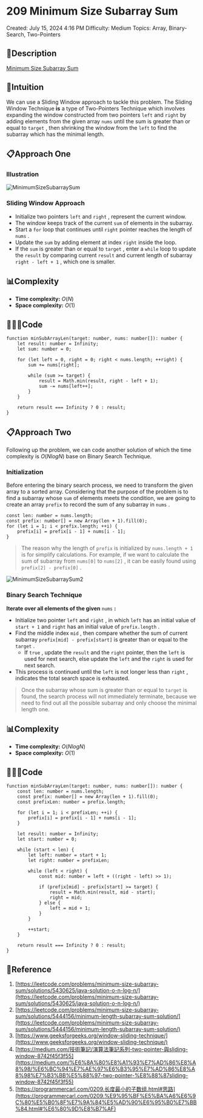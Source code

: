 # 209 Minimum Size Subarray Sum

Created: July 15, 2024 4:16 PM
Difficulty: Medium
Topics: Array, Binary-Search, Two-Pointers

## 📖Description

[Minimum Size Subarray Sum](https://leetcode.com/problems/minimum-size-subarray-sum/description)

## 🤔Intuition

We can use a Sliding Window approach to tackle this problem. The Sliding Window Technique **is** a type of Two-Pointers Technique which involves expanding the window constructed from two pointers `left` and `right` by adding elements from the given array `nums` until the sum is greater than or equal to `target` , then shrinking the window from the `left` to find the subarray which has the minimal length.

## 📋Approach One

### Illustration

![MinimumSizeSubarraySum](./MinimumSizeSubarraySum.png)

### Sliding Window Approach

- Initialize two pointers `left` and `right` , represent the current window.
- The window keeps track of the current `sum` of elements in the subarray.
- Start a `for` loop that continues until `right` pointer reaches the length of `nums` .
- Update the `sum` by adding element at index `right` inside the loop.
- If the `sum` is greater than or equal to `target` , enter a `while` loop to update the `result` by comparing current `result` and current length of subarray `right - left + 1` , which one is smaller.

## 📊Complexity

- **Time complexity:** $O(N)$
- **Space complexity:** $O(1)$

## 🧑🏻‍💻Code

```tsx
function minSubArrayLen(target: number, nums: number[]): number {
    let result: number = Infinity;
    let sum: number = 0;

    for (let left = 0, right = 0; right < nums.length; ++right) {
        sum += nums[right];

        while (sum >= target) {
            result = Math.min(result, right - left + 1);
            sum -= nums[left++];
        }
    }

    return result === Infinity ? 0 : result;
}
```

## 📋Approach Two

Following up the problem, we can code another solution of which the time complexity is $O(NlogN)$ base on Binary Search Technique.

### Initialization

Before entering the binary search process, we need to transform the given array to a sorted array. Considering that the purpose of the problem is to find a subarray whose `sum` of elements meets the condition, we are going to create an array `prefix` to record the sum of any subarray in `nums` .

```tsx
const len: number = nums.length;
const prefix: number[] = new Array(len + 1).fill(0);
for (let i = 1; i < prefix.length; ++i) {
    prefix[i] = prefix[i - 1] + nums[i - 1];
}
```

> The reason why the length of `prefix` is initialized by `nums.length + 1` is for simplify calculations. For example, if we want to calculate the sum of subarray from `nums[0]` to `nums[2]` , it can be easily found using `prefix[2] - prefix[0]` .
> 

![MinimumSizeSubarraySum2](./MinimumSizeSubarraySum2.png)

### Binary Search Technique

**Iterate over all elements of the given** `nums` **:**

- Initialize two pointer `left` and `right` , in which `left` has an initial value of  `start + 1` and `right` has an initial value of `prefix.length` .
- Find the middle index `mid` , then compare whether the sum of current subarray `prefix[mid] - prefix[start]` is greater than or equal to the `target` .
    - If `true` , update the `result` and the `right` pointer, then the `left` is used for next search, else update the `left` and the `right` is used for next search.
- This process is continued until  the `left` is not longer less than `right` , indicates the total search space is exhausted.

> Once the subarray whose sum is greater than or equal to `target` is found, the search process will not immediately terminate, because we need to find out all the possible subarray and only choose the minimal length one.
> 

## 📊Complexity

- **Time complexity:** $O(NlogN)$
- **Space complexity:** $O(1)$

## 🧑🏻‍💻Code

```tsx
function minSubArrayLen(target: number, nums: number[]): number {
    const len: number = nums.length;
    const prefix: number[] = new Array(len + 1).fill(0);
    const prefixLen: number = prefix.length;
    
    for (let i = 1; i < prefixLen; ++i) {
        prefix[i] = prefix[i - 1] + nums[i - 1];
    }

    let result: number = Infinity;
    let start: number = 0;

    while (start < len) {
        let left: number = start + 1;
        let right: number = prefixLen;

        while (left < right) {
            const mid: number = left + ((right - left) >> 1);

            if (prefix[mid] - prefix[start] >= target) {
                result = Math.min(result, mid - start);
                right = mid;
            } else {
                left = mid + 1;
            }
        }
        
        ++start;
    }

    return result === Infinity ? 0 : result;
}
```

## 🔖Reference

1. [https://leetcode.com/problems/minimum-size-subarray-sum/solutions/5430625/java-solution-o-n-log-n/](https://leetcode.com/problems/minimum-size-subarray-sum/solutions/5430625/java-solution-o-n-log-n/)
2. [https://leetcode.com/problems/minimum-size-subarray-sum/solutions/5444156/minimum-length-subarray-sum-solution/](https://leetcode.com/problems/minimum-size-subarray-sum/solutions/5444156/minimum-length-subarray-sum-solution/)
3. [https://www.geeksforgeeks.org/window-sliding-technique/](https://www.geeksforgeeks.org/window-sliding-technique/)
4. [https://medium.com/技術筆記/演算法筆記系列-two-pointer-與sliding-window-8742f45f3f55](https://medium.com/%E6%8A%80%E8%A1%93%E7%AD%86%E8%A8%98/%E6%BC%94%E7%AE%97%E6%B3%95%E7%AD%86%E8%A8%98%E7%B3%BB%E5%88%97-two-pointer-%E8%88%87sliding-window-8742f45f3f55)
5. [https://programmercarl.com/0209.长度最小的子数组.html#思路](https://programmercarl.com/0209.%E9%95%BF%E5%BA%A6%E6%9C%80%E5%B0%8F%E7%9A%84%E5%AD%90%E6%95%B0%E7%BB%84.html#%E6%80%9D%E8%B7%AF)